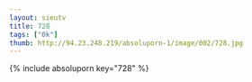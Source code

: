 ```yaml
--- 
layout: sieutv
title: 728
tags: ["0k"]
thumb: http://94.23.248.219/absoluporn-1/image/002/728.jpg
---
```

{% include absoluporn key="728" %} 
